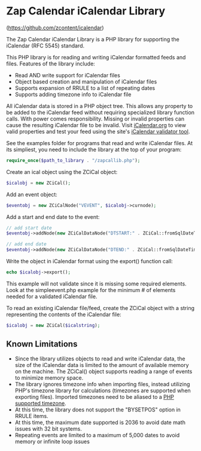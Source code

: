 # Zap Calendar iCalendar Library

(https://github.com/zcontent/icalendar)

The Zap Calendar iCalendar Library is a PHP library for supporting the iCalendar (RFC 5545) standard.

This PHP library is for reading and writing iCalendar formatted feeds and 
files. Features of the library include:

- Read AND write support for iCalendar files
- Object based creation and manipulation of iCalendar files
- Supports expansion of RRULE to a list of repeating dates
- Supports adding timezone info to iCalendar file

All iCalendar data is stored in a PHP object tree.
This allows any property to be added to the iCalendar feed without
requiring specialized library function calls.
With power comes responsibility.  Missing or invalid properties can cause 
the resulting iCalendar file to be invalid. Visit [iCalendar.org](http://icalendar.org) to view valid
properties and test your feed using the site's [iCalendar validator tool](http://icalendar.org/validator.html).

See the examples folder for programs that read and write iCalendar
files. At its simpliest, you need to include the library at the top of your program:

```php
require_once($path_to_library . "/zapcallib.php");
```

Create an ical object using the ZCiCal object:

```php
$icalobj = new ZCiCal();
```

Add an event object:

```php
$eventobj = new ZCiCalNode("VEVENT", $icalobj->curnode);
```

Add a start and end date to the event:

```php
// add start date
$eventobj->addNode(new ZCiCalDataNode("DTSTART:" . ZCiCal::fromSqlDateTime("2020-01-01 12:00:00")));

// add end date
$eventobj->addNode(new ZCiCalDataNode("DTEND:" . ZCiCal::fromSqlDateTime("2020-01-01 13:00:00")));
```

Write the object in iCalendar format using the  export() function call:

```php
echo $icalobj->export();
```

This example will not validate since it is missing some required elements. 
Look at the simpleevent.php example for the minimum # of elements 
needed for a validated iCalendar file.

To read an existing iCalendar file/feed, create the ZCiCal object with a string representing the contents of the iCalendar file:

```php
$icalobj = new ZCiCal($icalstring);
```

## Known Limitations

- Since the library utilizes objects to read and write iCalendar data, the 
size of the iCalendar data is limited to the amount of available memory on the machine.
The ZCiCal() object supports reading a range of events to minimize memory
space.
- The library ignores timezone info when importing files, instead utilizing PHP's timezone
library for calculations (timezones are supported when exporting files).
Imported timezones need to be aliased to a [PHP supported timezone](http://php.net/manual/en/timezones.php).
- At this time, the library does not support the "BYSETPOS" option in RRULE items.
- At this time, the maximum date supported is 2036 to avoid date math issues
with 32 bit systems.
- Repeating events are limited to a maximum of 5,000 dates to avoid memory or infinite loop issues

